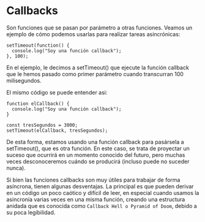 # Callbacks

Son funciones que se pasan por parámetro a otras funciones. Veamos un ejemplo de cómo podemos usarlas para realizar tareas asincrónicas:

~~~
setTimeout(function() {
  console.log("Soy una función callback");
}, 100);
~~~

En el ejemplo, le decimos a setTimeout() que ejecute la función callback que le hemos pasado como primer parámetro cuando transcurran 100 milisegundos.

El mismo código se puede entender asi:

~~~
function elCallback() {
  console.log("Soy una función callback");
}

const tresSegundos = 3000;
setTimeout(elCallback, tresSegundos);
~~~

De esta forma, estamos usando una función callback para pasársela a setTimeout(), que es otra función. En este caso, se trata de proyectar un suceso que ocurrirá en un momento conocido del futuro, pero muchas veces desconoceremos cuándo se producirá (incluso puede no suceder nunca).

Si bien las funciones callbacks son muy útiles para trabajar de forma asíncrona, tienen algunas desventajas. La principal es que pueden derivar en un código un poco caótico y difícil de leer, en especial cuando usamos la asincronía varias veces en una misma función, creando una estructura anidada que es conocida como `Callback Hell o Pyramid of Doom`, debido a su poca legibilidad.
